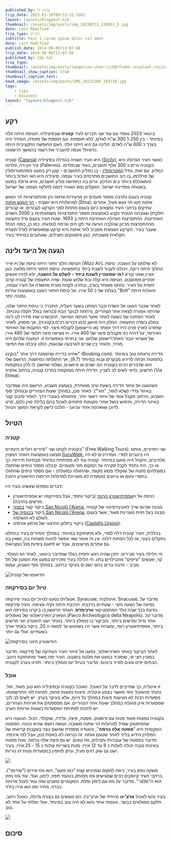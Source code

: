 ```yaml
---
published_by: עדוא גל
trip_date: 2023-01-10T09:53:32.526Z
layout: layouts/blogpost.njk
thumbnail: /assets/img/posts/img_20230111_230851_b.jpg
date: Last Modified
trip_type: חברים
subtitle: Post 1 Lorem ipsum dolor sit amet
date: Last Modified
publish_date: 2014-08-06T13:07:04
trip_date: 2014-08-06T13:07:04
published_by: Ido Gal
trip_type: 
thumbnail: /assets/img/posts/tangerine-chan-cjcD8rFvGHc-unsplash_resized.jpg
thumbnail_show_caption: true
thumbnail_caption_text: 
head_image: /assets/img/posts/IMG_20221209_103718.jpg
tags: 
    - tips
    - business
layout: "layouts/blogpost.njk"
---
```

## רקע

בינואר 2023 טסתי עם עוד שני חברים לעיר **קטניה** שבסיציליה. הטיסה היתה זולה במיוחד - בין 250 ל 300 ש"ח לאדם, ללא תוספות. עם תוספת של מזוודה, המחיר היה בערך כ 600 ש"ח לאדם. הלינה גם היא היתה זולה. האם החופשה התקציבית היתה כדאית? אנסה להעביר את רשמי בהמשך הרשומה.

קטניה ([Catania](https://en.wikipedia.org/wiki/Catania)) היא העיר השניה בגודלה בסיציליה ([Sicily](https://en.wikipedia.org/wiki/Sicily)), כאשר העיר הגדולה היא עיר הבירה, פלרמו (Palermo). בקטניה גרים כ 300 אלף תושבים, בעוד שבפלרמו כמליון. עם זאת, גודל [המטרופולין](https://en.wikipedia.org/wiki/Metropolitan_City_of_Catania) - בן כמליון התושבים - קטן רק במעט ממהמטרופולין של פרלרמו, בו רוב התושבים מתרכזים בעיר עצמה. סיציליה היא האי הגדול ביותר והמאוכלס ביותר בים התיכון. גרים בה כחמישה מליון תושבים, והיא גדולה במעט בשטחה ממדינת ישראל. האקלים ומזג האוויר דומה לחלקה הצפוני של ישראל.

קטניה בעצם נחרבה מספר פעמים הן מרעידות אדמה והן מהתפרצויות הר הגעש למרגלותיו היא יושבת - [הר הגעש אתנה](https://en.wikipedia.org/wiki/Mount_Etna) (Etna). אתנה הוא הר געש פעיל. אתרים עתיקים ברחבי העיר נמצאים כיום בעצם מתחת לפני הקרקע (קבורים, או קבורים חלקית) שגובהה הנוכחי נקבע באמצעות מספר התפרצויות משמעותיות ב 2000 השנים האחרונות. ההתפרצות הגדולה האחרונה היתה ב 1693. שטח העיר בעצם גדל כתוצאה מההתפרצות מכיוון שהלבה הגיעה עד לקו הים וגרמה לנסיגתו. כמו כן, כוסה הנחל שעבר בעיר. הקרקע הגעשית מסביב להר אתנה היא קרקע שמאפשרת לגדל תוצרת חקלאית משובחת, כגון פיסטוקים וחצילים, שאהובים במיוחד בעיר.

## הגעה אל היעד ולינה

הטיסה הלוך וחזור היתה טיסה של ויז אייר (Wizz Air). לא שילמנו על הושבה. טיסת ההלוך היתה ריקה, ויכולנו לעבור לשבת ביחד בחופשיות. טיסת החזור היתה מלאה. *כאן אציין שאני קורא ל**מי שמעוניין לשבת ביחד - לשלם על הושבה**, ולא להזיז אנשים אחרים ממושבם*. הטיסה היא קלה ובת שלוש שעות. שדה התעופה של קטניה קרוב יחסית אל העיר. נחתנו מאוחר בערב, ובחרנו לקחת מונית מהשדה אל העיר עצמה, בעלות של כ 50 אירו. אל טיסת החזור הגענו באמצעות שירות "Bolt" והעלות היתה נמוכה יותר.

לאחר שכבר הגענו אל השדה וכבר המתנו בשער העליה, התברר כי טיסת החזור שלנו, שהיתה אמורה לצאת אחר הצהריים, נדחתה לבוקר הבא (כנראה בגלל תקלה טכנית). לאחר המתנה של כשעה לאחר מועד הטיסה המיועד, התבשרנו שויז סידרו לנו לינה במלון בשדה התעופה. המלון היה מיושן (כמו דברים רבים בקטניה), אך מספק. לאחר שחזרנו לארץ פנינו לויז דרך האתר (או היישומון) לקבלת פיצוי. לפי התקנות של האיחוד האירופי, על דחיה כזו מקבלים פיצוי של 400 אירו. ויז מציעה פיצוי חלופי של 480 אירו של אשראי עבור האתר\יישומון שלהם. אני בחרתי באפשרות זו. המענה שלהם היה מהיר, ולאחר בין שניים לארבעה שבועות, כולנו קיבלנו את הפיצוי.

שהינו בדירה שהוזמנה דרך אתר "בוקינג" (Booking.com). הדירה נראתה טוב במיוחד בתמונות וזכתה לדירוג מבקרים גבוה במיוחד (9.7), אך התגלתה כמיושנת. הרושם שלי הוא שדברים רבים בקטניה הם ישנים או מיושנים, ושלמי שחשוב לו ללון במקומות חדשים, כדאי לשים לב לעניין. הדירה היתה ממוקמת במרכז קטניה, ברחוב אתניה (Via Etnea). 

כשהגענו אל איזור הדירה בשעת ערב מאוחרת, באמצע השבוע, הרושם היה שמדובר באיזור צדדי (שלא לומר, "חור"). לאחר מכן, במהלך שעות הצהריים ובמהלך סוף השבוע, הרחוב מקבל אופי של איזור ראשי יותר, ומתמלא בעוברי דרך. לאחר סיבוב קצר באיזור הדירה, וחיפוש כושל אחרי מקומות פתוחים לאכול בהם בלילה (אין כלום, פרט לדוכן שווארמה אחד וגרוע) - הלכנו לישון לקראת המשך הטיול.

## הטיול

### קטניה

בקטניה לקחנו שני "סיורים רגליים חינמיים" (Free Walking Tours). שני הסיורים, אותם מצאנו באמצעות האתר המצוין [GuruWalk](https://www.guruwalk.com/catania?search=Catania), היו בינוניים למדי. המדריכים לא היו מלהיבים, והקהל היה מועט במיוחד. קטניה עוד לא מפותחת במיוחד מבחינת תיירות. כך או כך, היה נחמד לקבל סקירה על המקום מפי מקומיים. קיבלנו מספר טיפים שהתגלו כמוצלחים (חנות של שוקולד מסוג מקומי, שהתגלה כמעולה) - וגם מספר טיפים שהתגלו כחסרי טעם או גרועים (מסעדה לא מעניינת למרגלות הריסות התיאטרון היווני).

דברים נוספים שעשינו בעיר היו: 

* כניסה אל ה[אמפיתיאטרון הרומי](https://en.wikipedia.org/wiki/Roman_Theater_of_Catania) (ביקור נחמד, אבל בסירקוזה יש אמפיתיאטרון מרשים בהרבה).
* ביקור קצר [במנזר San Nicolò l'Arena](https://en.wikipedia.org/wiki/Monastery_of_San_Nicol%C3%B2_l%27Arena), מבנה שכיום שייך לאוניברסיטה של קטניה.
* ביקור [בכנסיה של San Nicolò l'Arena](https://en.wikipedia.org/wiki/San_Nicol%C3%B2_l%27Arena,_Catania), מבנה בעל חזית מעניינת מאוד, אשר בעצם לעולם לא הושלמה.
* ביקור בחלקו החיצוני של ארמון אורסינו ([Castello Ursino](https://en.wikipedia.org/wiki/Castello_Ursino)).

בכללית, העיר קטניה דלה למדי, ולא מתוחזקת במיוחד. במהלך הסיורים בעיר בהחלט נתקלים בעוני, או לכל הפחות דלות. אין זה אומר שאי אפשר להנות משהות בה, ושאין בה גם אתרים מרשימים. אבל יש לתאם ציפיות מול המציאות.

חי הלילה בעיר סבירים. יתכן שהיה רגוע יחסית בגלל שמדובר בינואר, לאחר חג המולד. קר, ואנשים "עייפים" מהבילויים בחג. חי הלילה בעיר מזכירים במעט את הסגנון של תל אביב - הרבה ברים בהם יושבים בעיקר ברחוב. במהלך סוף השבוע, עמוס. 

![הדואומו של קטניה](/assets/img/posts/img_20230112_154321.jpg "הדואומו של קטניה")

### טיול יום בסירקוזה

נסענו לטיול יום בעיר סירקוזה (אנגלית: Syracuse, איטלקית: Siracusa). מדובר על נסיעה של כשעה וחצי - שעתיים ברכבת. הרכבת היתה נקיה ונעימה. העיר סירקוזה נודעת בכך שבה נולד המתמטיקאי **ארכימדס**. האתר הראשון בו ביקרנו בסירוזה הוא הפארק הארכיאולוגי של נאופוליס (Parco Archeologico della Neapolis). מדובר על אתר גדול ומרשים ביותר, והביקור בו מומלץ ביותר. באתר ישנו תיאטרון יווני מרשים ביותר, אמפיתיאטרון רומי, ומערות אשר היו בשימוש עד למאה ה 20. ביקור באתר אורך כשעתיים. אולי גם יותר.

![התיאטרון היווני בסירקוזה](/assets/img/posts/img_20230113_150620_b.jpg "התיאטרון היווני בסירקוזה")

לאחר הביקור באתר הארכיאולוגי, נסענו אל איזור העיר העתיקה של סירקוזה. מדובר במעיין חצי אי, שמזכיר במעט את מלטה בסגנונו. העיר יפה מאוד ומתוחזקת היטב. הבתים יפים ונעים לסייר בינהם. מדובר בטיול יום מומלץ ביותר. חזרנו בערב לקטניה.

### אוכל

זו איטליה, כך שחייבים לדבר על האוכל. האוכל בקטניה ובסיציליה הוא טוב מאוד, וזול. נהנתי מהאוכל יותר מאשר בצפון איטליה. פיצות נפוצות פחות, לפחות לפי התרשמותו. מסעדות רבות לא מגישות פיצות במהלך כל היום, אלא בעיקר בערב. יש לשים לב לכך *שמסעדות אינן פועלת במהלך שעות אחר הצהריים*. אם מפספסים את ארוחת הצהריים, יש לחכות לפתיחת המסעדות בשעות ארוחת הערב.

בקטניה נפוצות מאוד מנות עם פיסטוק. פסטה, פיצה, גלידה, שוקולד. הכול. הטענה היא שהפיסטוק שגדל למרגלות הר אתנה משובח, ועושה רושם שהיא נכונה. הפסטה המקומית היא "**פסטה אלה נורמה**", והאגדה מספרת שהשם נוצר בעקבות קריאתו של המלחין הידוע בליני לאחר שטעם אותה. זה כנראה לא באמת נכון, אבל למי איכפת. מדובר בפסטה של עגבניות וחצילים, וזה טעים. יש גם פיצה אלה נורמה. מנת פסטה באיכות טובה יכולה לעלות כ 9 עד 12 אירו. מנות בשריות עולות כ 15 - 25 אירו. בעיר ישנו גם שוק דגים פעיל, וניתן להזמין במסעדות מנות דג טריות.

![](/assets/img/posts/img_20230112_113106_b.jpg)

משקה נפוץ בעיר, כיאה למקום שמרגיש קצת "כמו פעם", הוא גזוז סירופ ("שירופו"). ברחבי העיר קיוסקים רבים שמגישים גזוז ממותק בטעמי תפוז, לימון, ועוד. עוד גזוז נפוץ הוא ה"סלצר". מדובר על גזוז עם לימון ומלח. המקומיים טוענים שזה עוזר לעכל ארוחה כבדה. מחיר גזוז הוא אירו בודד.

בעיר נהוג לאכול **ארצ'ינו** (היחיד של ארצ'יני). הם מוגשים גם בצורה גדולה, כאוכל רחוב. חלקם ממולאים בבשר. טעמתי אחד והוא לא היה טוב במיוחד. אולי נפלתי על אחד לא טוב.

![](/assets/img/posts/img_20230115_102741_b.jpg)

## סיכום